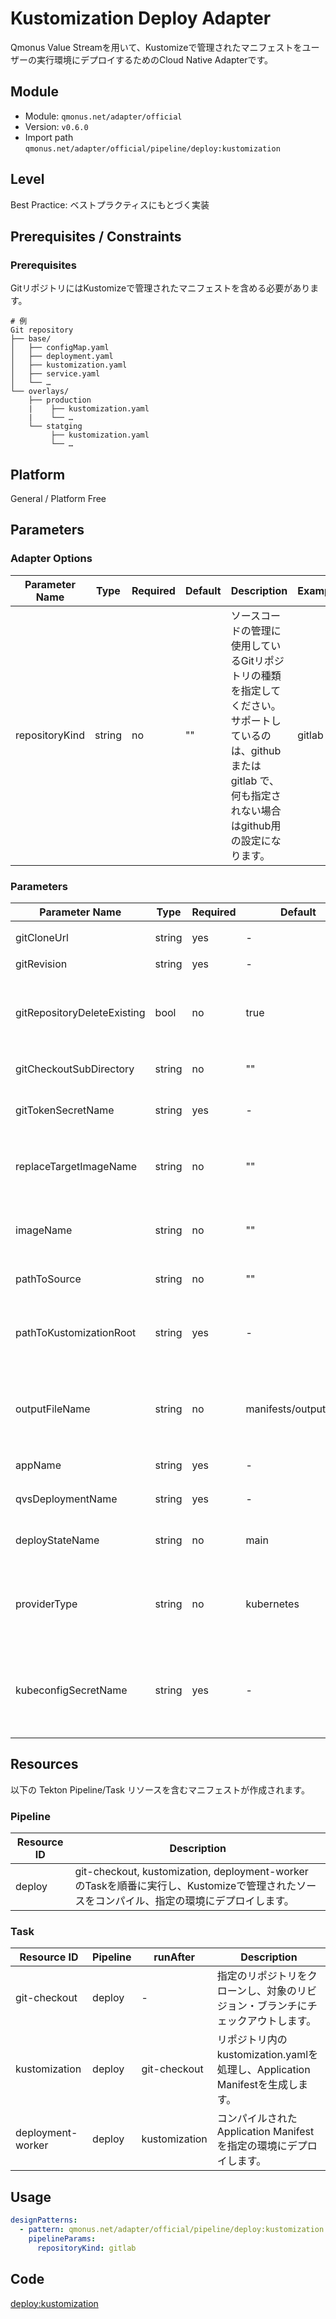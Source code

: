 # Kustomization Deploy Adapter
Qmonus Value Streamを用いて、Kustomizeで管理されたマニフェストをユーザーの実行環境にデプロイするためのCloud Native Adapterです。

## Module
- Module: `qmonus.net/adapter/official`
- Version: `v0.6.0`
- Import path `qmonus.net/adapter/official/pipeline/deploy:kustomization`

## Level
Best Practice: ベストプラクティスにもとづく実装

## Prerequisites / Constraints

### Prerequisites
GitリポジトリにはKustomizeで管理されたマニフェストを含める必要があります。

```
# 例
Git repository
├── base/
│   ├── configMap.yaml
│   ├── deployment.yaml
│   ├── kustomization.yaml
│   ├── service.yaml
│   └── …
└── overlays/
    ├── production
    |    ├── kustomization.yaml
    |    └── …
    └── statging
         ├── kustomization.yaml
         └── …
```

## Platform
General / Platform Free

## Parameters

### Adapter Options
| Parameter Name  | Type | Required | Default | Description | Example |
| --- | --- | --- | --- | --- | --- |
| repositoryKind  | string | no | "" | ソースコードの管理に使用しているGitリポジトリの種類を指定してください。サポートしているのは、github または gitlab で、何も指定されない場合はgithub用の設定になります。| gitlab |

### Parameters
| Parameter Name | Type | Required | Default | Description | Auto Binding | Example |
| --- | --- | --- | --- | --- | --- | --- |
| gitCloneUrl  | string | yes | - | GitリポジトリサービスのURL | https://github.com/${organization}/<br>${repository} | yes |
| gitRevision  | string | yes | - | Gitのリビジョン | | no |
| gitRepositoryDeleteExisting  | bool | no | true | trueの場合、Git Checkoutする時に指定先のディレクトリが存在している場合に削除する | | no |
| gitCheckoutSubDirectory | string | no | "" | GitのCheckout作業をするパス名 | | no |
| gitTokenSecretName | string | yes | - | Gitのアクセストークンを保管しているk8s Secret名 | | yes |
| replaceTargetImageName | string | no | "" | 置換対象のコンテナイメージ名(指定がない場合は置換はスキップされる) | | no |
| imageName | string | no | "" | 置換後の新しいコンテナイメージ名(指定がない場合は置換はスキップされる) | | no |
| pathToSource | string | no | "" | ソースディレクトリからの相対パス | | no |
| pathToKustomizationRoot | string | yes | - | Gitリポジトリのルートから `kustomization.yaml` を含むディレクトリへのパス | overlays/staging | no |
| outputFileName | string | no | manifests/output.yaml | `Kustomize build` の結果を出力するファイルのパス(`shared` ディレクトリからの相対パス) | | no |
| appName | string | yes | - | QVSにおけるApplication名 | nginx | yes |
| qvsDeploymentName | string | yes | - | QVSにおけるDeployment名 | staging | yes |
| deployStateName | string | no | main | pulumi-stack名のSuffixとして使用される | | no |
| providerType | string | no | kubernetes | デプロイ先のプロバイダーを指定する。基本的にはデフォルト値のkubernetesを使用 | | no |
| kubeconfigSecretName | string | yes | - | QVSにおけるDeploymentの作成時に指定したkubeconfigを保管しているk8s Secret名 | | yes |

## Resources
以下の Tekton Pipeline/Task リソースを含むマニフェストが作成されます。

### Pipeline
| Resource ID | Description |
| --- | --- |
| deploy  | git-checkout, kustomization, deployment-worker  のTaskを順番に実行し、Kustomizeで管理されたソースをコンパイル、指定の環境にデプロイします。 |

### Task
| Resource ID | Pipeline | runAfter | Description |
| --- | --- | --- | --- |
| git-checkout | deploy | - | 指定のリポジトリをクローンし、対象のリビジョン・ブランチにチェックアウトします。 |
| kustomization | deploy | git-checkout | リポジトリ内のkustomization.yamlを処理し、Application Manifestを生成します。 |
| deployment-worker | deploy | kustomization | コンパイルされたApplication Manifestを指定の環境にデプロイします。|

## Usage
``` yaml
designPatterns:
  - pattern: qmonus.net/adapter/official/pipeline/deploy:kustomization
    pipelineParams:
      repositoryKind: gitlab
```

## Code
[deploy:kustomization](../../pipeline/deploy/kustomization.cue)
